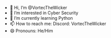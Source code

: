 - 👋 Hi, I’m @VortecTheWicker
- 👀 I’m interested in Cyber Security
- 🌱 I’m currently learning Python
- 📫 How to reach me: Discord: VortecTheWicker
- 😄 Pronouns: He/Him

<!---
VortecTheWicker/VortecTheWicker is a ✨ special ✨ repository because its `README.md` (this file) appears on your GitHub profile.
You can click the Preview link to take a look at your changes.
--->
